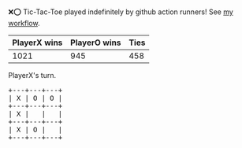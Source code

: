 :x::o: Tic-Tac-Toe played indefinitely by github action runners! See [my workflow](.github/workflows/play.yaml).

|PlayerX wins|PlayerO wins|Ties|
|-|-|-|
|1021|945|458|

PlayerX's turn.

<pre>
+---+---+---+
| X | O | O |
+---+---+---+
| X |   |   |
+---+---+---+
| X | O |   |
+---+---+---+
</pre>